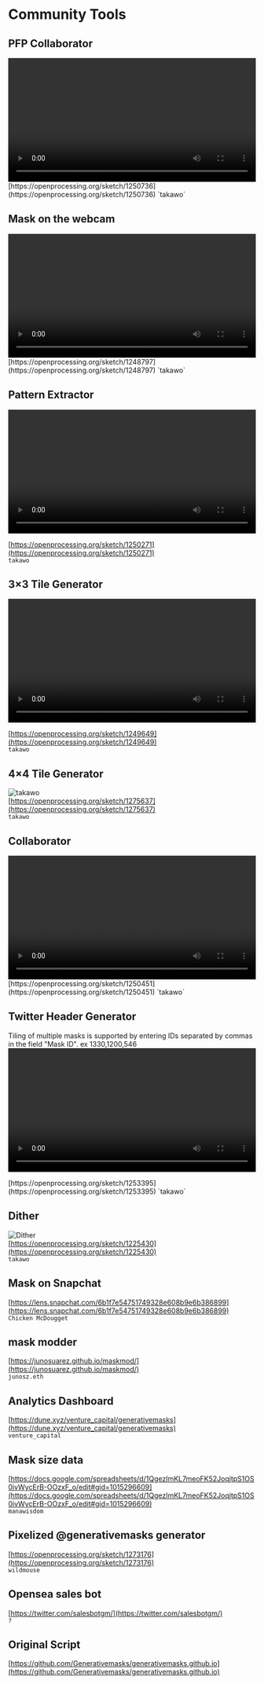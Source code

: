 # Community Tools

## PFP Collaborator

<video width="100%" controls>
  <source src="../assets/videos/pfpcollab.mp4" type="video/mp4">
</video>
[https://openprocessing.org/sketch/1250736](https://openprocessing.org/sketch/1250736)  
`takawo`

## Mask on the webcam

<video width="100%" controls>
  <source src="../assets/videos/webcam.mp4" type="video/mp4">
</video>
[https://openprocessing.org/sketch/1248797](https://openprocessing.org/sketch/1248797)  
`takawo`

## Pattern Extractor

<video width="100%" controls>
  <source src="../assets/videos/patternextractor.mp4" type="video/mp4">
</video>

[https://openprocessing.org/sketch/1250271](https://openprocessing.org/sketch/1250271)  
`takawo`

## 3×3 Tile Generator

<video width="100%" controls>
  <source src="../assets/videos/tilegenerator.mp4" type="video/mp4">
</video>

[https://openprocessing.org/sketch/1249649](https://openprocessing.org/sketch/1249649)  
`takawo`

## 4×4 Tile Generator

![takawo](./assets/images/4x4.png)  
[https://openprocessing.org/sketch/1275637](https://openprocessing.org/sketch/1275637)  
`takawo`

## Collaborator

<video width="100%" controls>
  <source src="../assets/videos/collaborator.mp4" type="video/mp4">
</video>
[https://openprocessing.org/sketch/1250451](https://openprocessing.org/sketch/1250451)  
`takawo`

## Twitter Header Generator

Tiling of multiple masks is supported by entering IDs separated by commas in the field "Mask ID".
ex 1330,1200,546  
<video width="100%" controls>

  <source src="../assets/videos/twitter_header_generator.mp4" type="video/mp4">
</video>
[https://openprocessing.org/sketch/1253395](https://openprocessing.org/sketch/1253395)  
`takawo`

## Dither

![Dither](./assets/images/dither.png)  
[https://openprocessing.org/sketch/1225430](https://openprocessing.org/sketch/1225430)  
`takawo`

## Mask on Snapchat

[https://lens.snapchat.com/6b1f7e54751749328e608b9e6b386899](https://lens.snapchat.com/6b1f7e54751749328e608b9e6b386899)  
`Chicken McDougget`

## mask modder

[https://junosuarez.github.io/maskmod/](https://junosuarez.github.io/maskmod/)  
`junosz.eth`

## Analytics Dashboard

[https://dune.xyz/venture_capital/generativemasks](https://dune.xyz/venture_capital/generativemasks)  
`venture_capital`

## Mask size data

[https://docs.google.com/spreadsheets/d/1QgezImKL7meoFK52JoqjtpS1OS0ivWycErB-OOzxF_o/edit#gid=1015296609](https://docs.google.com/spreadsheets/d/1QgezImKL7meoFK52JoqjtpS1OS0ivWycErB-OOzxF_o/edit#gid=1015296609)  
`manawisdom`

## Pixelized @generativemasks generator

[https://openprocessing.org/sketch/1273176](https://openprocessing.org/sketch/1273176)  
`wildmouse`

## Opensea sales bot

[https://twitter.com/salesbotgm/](https://twitter.com/salesbotgm/)  
`?`

## Original Script

[https://github.com/Generativemasks/generativemasks.github.io](https://github.com/Generativemasks/generativemasks.github.io)
